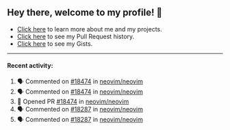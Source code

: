 ## Hey there, welcome to my profile! 👋

- [Click here](https://seandewar.github.io/) to learn more about me and my projects.
- [Click here](https://github.com/search?p=1&q=author%3Aseandewar+is%3Apr) to see my Pull Request history.
- [Click here](https://gist.github.com/seandewar) to see my Gists.

---

#### Recent activity:

<!--START_SECTION:activity-->
1. 🗣 Commented on [#18474](https://github.com/neovim/neovim/issues/18474) in [neovim/neovim](https://github.com/neovim/neovim)
2. 🗣 Commented on [#18474](https://github.com/neovim/neovim/issues/18474) in [neovim/neovim](https://github.com/neovim/neovim)
3. 💪 Opened PR [#18474](https://github.com/neovim/neovim/pull/18474) in [neovim/neovim](https://github.com/neovim/neovim)
4. 🗣 Commented on [#18287](https://github.com/neovim/neovim/issues/18287) in [neovim/neovim](https://github.com/neovim/neovim)
5. 🗣 Commented on [#18287](https://github.com/neovim/neovim/issues/18287) in [neovim/neovim](https://github.com/neovim/neovim)
<!--END_SECTION:activity-->
